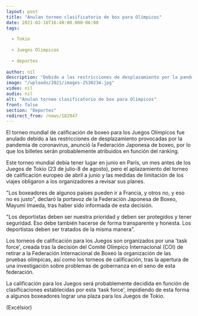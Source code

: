```yaml
---
layout: post
title: "Anulan torneo clasificatorio de box para Olímpicos"
date: 2021-02-16T16:49:00.000-06:00
tags:
  
  - Tokio
  
  - Juegos Olimpicos
  
  - deportes
  
author: nil
description: "Debido a las restricciones de desplazamiento por la pandemia de coronavirus. Una opción para conseguir boleto olímpico es el ranking"
image: "/uploads/2021/images-2530234.jpg"
video: nil
audio: nil
alt: "Anulan torneo clasificatorio de box para Olímpicos"
front: false
section: "Deportes"
redirect_from: /news/182947
---
```


El torneo mundial de calificación de boxeo para los Juegos Olímpicos fue anulado debido a las restricciones de desplazamiento provocadas por la pandemia de coronavirus, anunció la Federación Japonesa de boxeo, por lo que los billetes serán probablemente atribuidos en función del ranking.

Este torneo mundial debía tener lugar en junio en París, un mes antes de los Juegos de Tokio (23 de julio-8 de agosto), pero el aplazamiento del torneo de calificación europeo de abril a junio y las medidas de limitación de los viajes obligaron a los organizadores a revisar sus planes.

"Los boxeadores de algunos países pueden ir a Francia, y otros no, y eso no es justo", declaró la portavoz de la Federación Japonesa de Boxeo, Mayumi Imaeda, tras haber sido informada de esta decisión.

"Los deportistas deben ser nuestra prioridad y deben ser protegidos y tener seguridad. Eso debe también hacerse de forma transparente y honesta. Los deportistas deben ser tratados de la misma manera".

Los torneos de calificación para los Juegos son organizados por una 'task force', creada tras la decisión del Comité Olímpico Internacional (COI) de retirar a la Federación Internacional de Boxeo la organización de las pruebas olímpicas, así como los torneos de calificación, tras la apertura de una investigación sobre problemas de gobernanza en el seno de esta federación.

La calificación para los Juegos será probablemente decidida en función de clasificaciones establecidas por esta 'task force', impidiendo de esta forma a algunos boxeadores lograr una plaza para los Juegos de Tokio.

(Excélsior)